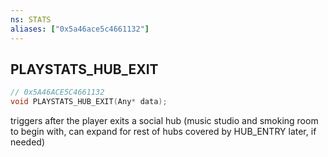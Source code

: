 ```yaml
---
ns: STATS
aliases: ["0x5a46ace5c4661132"]
---
```

## PLAYSTATS_HUB_EXIT

```c
// 0x5A46ACE5C4661132
void PLAYSTATS_HUB_EXIT(Any* data);
```

triggers after the player exits a social hub (music studio and smoking room to begin with, can expand for rest of hubs covered by HUB_ENTRY later, if needed)

